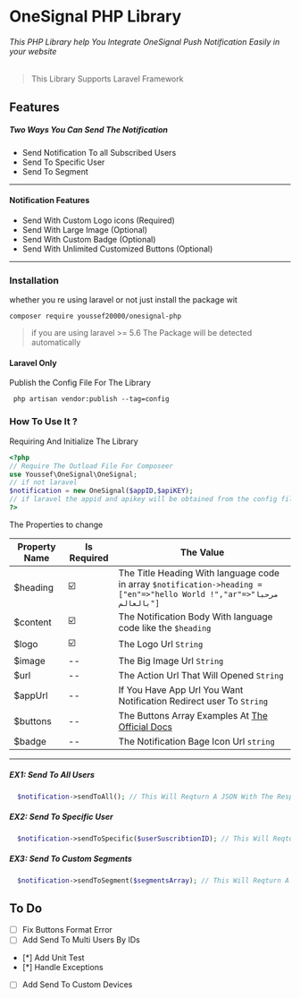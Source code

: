 # OneSignal PHP Library
###### This PHP Library help You Integrate OneSignal Push Notification Easily in your website 
> This Library Supports Laravel Framework

## Features 
##### Two Ways You Can Send The Notification
* Send Notification To all Subscribed Users
* Send To Specific User 
* Send To Segment 
  
    
------------

#### Notification Features
* Send With Custom Logo icons (Required)
* Send With Large Image (Optional)
* Send With Custom Badge (Optional)
* Send With Unlimited Customized Buttons (Optional)
  
    
------------

### Installation 
 whether you re using laravel or not just install the package wit
 ```
 composer require youssef20000/onesignal-php  
 ```
 > if you are using laravel >= 5.6 The Package will be detected automatically    
 
#### Laravel Only 
Publish the Config File For The Library 
```
 php artisan vendor:publish --tag=config
```
 
 ### How To Use It ? 
 
 Requiring And Initialize The Library  
 ```php
<?php 
// Require The Outload File For Composeer 
use Youssef\OneSignal\OneSignal;
// if not laravel 
$notification = new OneSignal($appID,$apiKEY);
// if laravel the appid and apikey will be obtained from the config file
?>
```
 The Properties to change 
 
 | Property Name | Is Required | The Value  |
 | ------------ | ------------ | ------------ |
 | $heading |  :ballot_box_with_check: | The Title Heading With language code in array  ` $notification->heading = ["en"=>"hello World !","ar"=>"مرحبا بالعالم"] ` |
 | $content |  :ballot_box_with_check: | The Notification Body With language code like the `$heading` |
 | $logo    |  :ballot_box_with_check: | The Logo Url `String` |
 | $image   |  --  | The Big Image Url `String` |
 | $url     |  --  | The Action Url That Will Opened `String` |
 | $appUrl  |  --  | If You Have App Url You Want Notification Redirect user To `String` | 
 | $buttons |  --  | The Buttons Array Examples At [The Official Docs](https://documentation.onesignal.com/reference#section-action-buttons "The Official Docs") | 
 | $badge   |  --  | The Notification Bage Icon Url `string` |
 
 ------
 
 ##### EX1: Send To All Users 
 
 ```php
   $notification->sendToAll(); // This Will Reqturn A JSON With The Response From OneSginal
 ```
  
 ##### EX2: Send To Specific User 
 
 ```php
   $notification->sendToSpecific($userSuscribtionID); // This Will Reqturn A JSON With The Response From OneSginal
 ```
 
   
 ##### EX3: Send To Custom Segments  
 
 ```php
   $notification->sendToSegment($segmentsArray); // This Will Reqturn A JSON With The Response From OneSginal
 ```

 ## To Do 
 * [ ] Fix Buttons Format Error
 * [ ] Add Send To Multi Users By IDs
 * [*] Add Unit Test
 * [*] Handle Exceptions 
 * [ ] Add Send To Custom Devices  
